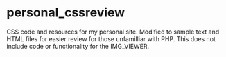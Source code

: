 # personal_cssreview
CSS code and resources for my personal site. Modified to sample text and HTML files for easier review for those unfamilliar with PHP. This does not include code or functionality for the IMG_VIEWER.
